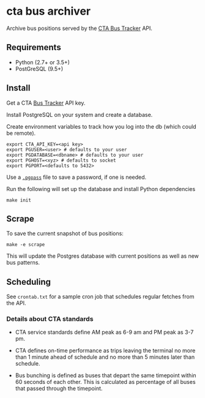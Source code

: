 # cta bus archiver

Archive bus positions served by the [CTA Bus Tracker](https://www.transitchicago.com/developers/bustracker/) API.

## Requirements

* Python (2.7+ or 3.5+)
* PostGreSQL (9.5+)

## Install

Get a CTA [Bus Tracker](https://www.transitchicago.com/developers/bustracker/) API key.

Install PostgreSQL on your system and create a database.

Create environment variables to track how you log into the db (which could be remote).

````
export CTA_API_KEY=<api key>
export PGUSER=<user> # defaults to your user
export PGDATABASE=<dbname> # defaults to your user
export PGHOST=<xyz> # defaults to socket
export PGPORT=<defaults to 5432>
````

Use a [`.pgpass`](https://www.postgresql.org/docs/current/static/libpq-pgpass.html) file to save a password, if one is needed.

Run the following will set up the database and install Python dependencies
```
make init
```

## Scrape

To save the current snapshot of bus positions:
```
make -e scrape
```

This will update the Postgres database with current positions as well as new bus patterns.

## Scheduling

See `crontab.txt` for a sample cron job that schedules regular fetches from the API.

### Details about CTA standards

* CTA service standards define AM peak as 6-9 am and PM peak as 3-7 pm.

* CTA defines on-time performance as trips leaving the terminal no more than 1 minute ahead of schedule and no more than 5 minutes later than schedule.

* Bus bunching is defined as buses that depart the same timepoint within 60 seconds of each other. This is calculated as percentage of all buses that passed through the timepoint.
